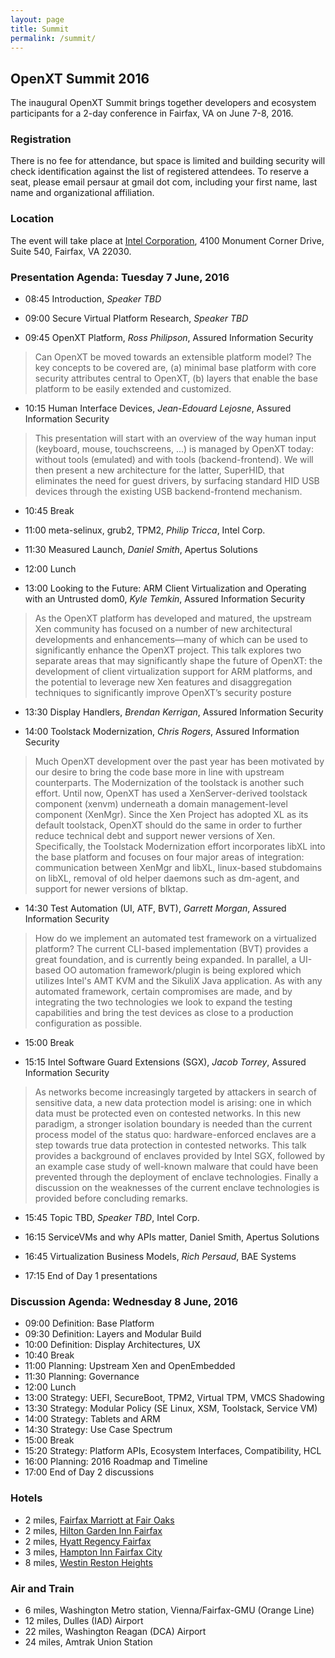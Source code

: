 ```yaml
---
layout: page
title: Summit
permalink: /summit/
---
```


## OpenXT Summit 2016


The inaugural OpenXT Summit brings together developers and ecosystem participants for a 2-day conference in Fairfax, VA on June 7-8, 2016.

### Registration

There is no fee for attendance, but space is limited and building security will check identification against the list of registered attendees.  To reserve a seat, please email persaur at gmail dot com, including your first name, last name and organizational affiliation.  

### Location

The event will take place at [Intel Corporation](https://goo.gl/maps/hqaSDhDshx62), 4100 Monument Corner Drive, Suite 540, Fairfax, VA 22030.

### Presentation Agenda: Tuesday 7 June, 2016

 * 08:45 Introduction, *Speaker TBD*
 
 * 09:00 Secure Virtual Platform Research, *Speaker TBD*
 
 * 09:45 OpenXT Platform, *Ross Philipson*, Assured Information Security
 
 > Can OpenXT be moved towards an extensible platform model? The key concepts to be covered are, (a) minimal base platform with core security attributes central to OpenXT, (b) layers that enable the base platform to be easily extended and customized.
 
 * 10:15 Human Interface Devices, *Jean-Edouard Lejosne*, Assured Information Security

 > This presentation will start with an overview of the way human input (keyboard, mouse, touchscreens, ...) is managed by OpenXT today: without tools (emulated) and with tools (backend-frontend). We will then present a new architecture for the latter, SuperHID, that eliminates the need for guest drivers, by surfacing standard HID USB devices through the existing USB backend-frontend mechanism.

 * 10:45 Break

 * 11:00 meta-selinux, grub2, TPM2, *Philip Tricca*, Intel Corp.

 * 11:30 Measured Launch, *Daniel Smith*, Apertus Solutions

 * 12:00 Lunch

 * 13:00 Looking to the Future: ARM Client Virtualization and Operating with an Untrusted dom0, *Kyle Temkin*, Assured Information Security
 
 > As the OpenXT platform has developed and matured, the upstream Xen community has focused on a number of new architectural developments and enhancements—many of which can be used to significantly enhance the OpenXT project. This talk explores two separate areas that may significantly shape the future of OpenXT: the development of client virtualization support for ARM platforms, and the potential to leverage new Xen features and disaggregation techniques to significantly improve OpenXT’s security posture

 * 13:30 Display Handlers, *Brendan Kerrigan*, Assured Information Security

 * 14:00 Toolstack Modernization, *Chris Rogers*, Assured Information Security
 
 > Much OpenXT development over the past year has been motivated by our desire to bring the code base more in line with upstream counterparts.  The Modernization of the toolstack is another such effort.  Until now, OpenXT has used a XenServer-derived toolstack component (xenvm) underneath a domain management-level component (XenMgr). Since the Xen Project has adopted XL as its default toolstack, OpenXT should do the same in order to further reduce technical debt and support newer versions of Xen. Specifically, the Toolstack Modernization effort incorporates libXL into the base platform and focuses on four major areas of integration: communication between XenMgr and libXL, linux-based stubdomains on libXL, removal of old helper daemons such as dm-agent, and support for newer versions of blktap.
 
 * 14:30 Test Automation (UI, ATF, BVT), *Garrett Morgan*, Assured Information Security
 
 > How do we implement an automated test framework on a virtualized platform?  The current CLI-based implementation (BVT) provides a great foundation, and is currently being expanded.  In parallel, a UI-based OO automation framework/plugin is being explored which utilizes Intel's AMT KVM and the SikuliX Java application.  As with any automated framework, certain compromises are made, and by integrating the two technologies we look to expand the testing capabilities and bring the test devices as close to a production configuration as possible.
 
 * 15:00 Break

 * 15:15 Intel Software Guard Extensions (SGX), *Jacob Torrey*, Assured Information Security
 
> As networks become increasingly targeted by attackers in search of sensitive data, a new data protection model is arising: one in which data must be protected even on contested networks. In this new paradigm, a stronger isolation boundary is needed than the current process model of the status quo: hardware-enforced enclaves are a step towards true data protection in contested networks. This talk provides a background of enclaves provided by Intel SGX, followed by an example case study of well-known malware that could have been prevented through the deployment of enclave technologies. Finally a discussion on the weaknesses of the current enclave technologies is provided before concluding remarks.
 
 * 15:45 Topic TBD, *Speaker TBD*, Intel Corp.
 
 * 16:15 ServiceVMs and why APIs matter, Daniel Smith, Apertus Solutions
 
 * 16:45 Virtualization Business Models, *Rich Persaud*, BAE Systems
 
 * 17:15 End of Day 1 presentations 

### Discussion Agenda: Wednesday 8 June, 2016

 * 09:00 Definition: Base Platform
 * 09:30 Definition: Layers and Modular Build
 * 10:00 Definition: Display Architectures, UX
 * 10:40 Break
 * 11:00 Planning: Upstream Xen and OpenEmbedded
 * 11:30 Planning: Governance
 * 12:00 Lunch
 * 13:00 Strategy: UEFI, SecureBoot, TPM2, Virtual TPM, VMCS Shadowing
 * 13:30 Strategy: Modular Policy (SE Linux, XSM, Toolstack, Service VM)
 * 14:00 Strategy: Tablets and ARM
 * 14:30 Strategy: Use Case Spectrum
 * 15:00 Break
 * 15:20 Strategy: Platform APIs, Ecosystem Interfaces, Compatibility, HCL
 * 16:00 Planning: 2016 Roadmap and Timeline
 * 17:00 End of Day 2 discussions
 

### Hotels

 * 2 miles, [Fairfax Marriott at Fair Oaks](http://www.marriott.com/hotels/travel/iadmc-fairfax-marriott-at-fair-oaks/)
 * 2 miles, [Hilton Garden Inn Fairfax](http://hiltongardeninn3.hilton.com/en/hotels/virginia/hilton-garden-inn-fairfax-IADFHGI/index.html)
 * 2 miles, [Hyatt Regency Fairfax](http://fairfax.regency.hyatt.com/en/hotel/home.html)
 * 3 miles, [Hampton Inn Fairfax City](http://hamptoninn3.hilton.com/en/hotels/virginia/hampton-inn-fairfax-city-FFCVAHX/index.html)
 * 8 miles, [Westin Reston Heights](http://westinreston.com)

### Air and Train

 * 6 miles, Washington Metro station, Vienna/Fairfax-GMU (Orange Line)
 * 12 miles, Dulles (IAD) Airport
 * 22 miles, Washington Reagan (DCA) Airport
 * 24 miles, Amtrak Union Station